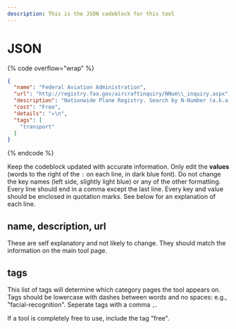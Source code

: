 ```yaml
---
description: This is the JSON codeblock for this tool
---
```


# JSON

{% code overflow="wrap" %}
```json
{
  "name": "Federal Aviation Administration",
  "url": "http://registry.faa.gov/aircraftinquiry/NNum\\_inquiry.aspx",
  "description": "Nationwide Plane Registry. Search by N-Number (a.k.a. callsign). Comprehensive list of privately owned planes in the US.",
  "cost": "Free",
  "details": "✈️\n",
  "tags": [
    "transport"
  ]
}
```
{% endcode %}

Keep the codeblock updated with accurate information. Only edit the **values** (words to the right of the `:` on each line, in dark blue font). Do not change the key names (left side, slightly light blue) or any of the other formatting. Every line should end in a comma except the last line. Every key and value should be enclosed in quotation marks. See below for an explanation of each line.&#x20;

## name, description, url

These are self explanatory and not likely to change. They should match the information on the main tool page.

## tags

This list of tags will determine which category pages the tool appears on. Tags should be lowercase with dashes between words and no spaces: e.g., "facial-recognition". Seperate tags with a comma `,`.

If a tool is completely free to use, include the tag "free".


